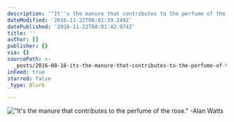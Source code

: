```yaml
---
description: '"It''s the manure that contributes to the perfume of the rose." -Alan Watts'
dateModified: '2016-11-22T08:01:39.249Z'
datePublished: '2016-11-22T08:01:42.974Z'
title: ''
author: []
publisher: {}
via: {}
sourcePath: >-
  _posts/2016-08-18-its-the-manure-that-contributes-to-the-perfume-of-the-rose.md
inFeed: true
starred: false
_type: Blurb

---
```

!["It's the manure that contributes to the perfume of the rose." -Alan Watts](https://the-grid-user-content.s3-us-west-2.amazonaws.com/10df374b-5af1-4e0c-80cd-58565ffca802.jpg)